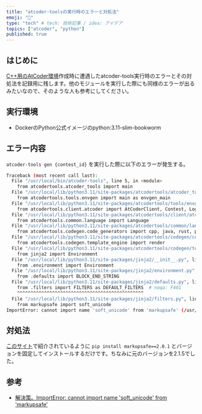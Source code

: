 ```yaml
---
title: "atcoder-toolsの実行時のエラーと対処法"
emoji: "🐥"
type: "tech" # tech: 技術記事 / idea: アイデア
topics: ["atcoder", "python"]
published: true
---
```


## はじめに

[C++用のAtCoder環境](https://github.com/maki8maki/atcoder-cpp-docker.git)作成時に遭遇したatcoder-tools実行時のエラーとその対処法を記録用に残します。他のモジュールを実行した際にも同様のエラーが出るみたいなので、そのような人も参考にしてください。

## 実行環境

- DockerのPython公式イメージのpython:3.11-slim-bookworm

## エラー内容

`atcoder-tools gen {contest_id}` を実行した際に以下のエラーが発生する。

```bash
Traceback (most recent call last):
  File "/usr/local/bin/atcoder-tools", line 5, in <module>
    from atcodertools.atcoder_tools import main
  File "/usr/local/lib/python3.11/site-packages/atcodertools/atcoder_tools.py", line 8, in <module>
    from atcodertools.tools.envgen import main as envgen_main
  File "/usr/local/lib/python3.11/site-packages/atcodertools/tools/envgen.py", line 14, in <module>
    from atcodertools.client.atcoder import AtCoderClient, Contest, LoginError, PageNotFoundError
  File "/usr/local/lib/python3.11/site-packages/atcodertools/client/atcoder.py", line 15, in <module>
    from atcodertools.common.language import Language
  File "/usr/local/lib/python3.11/site-packages/atcodertools/common/language.py", line 4, in <module>
    from atcodertools.codegen.code_generators import cpp, java, rust, python, nim, d, cs, swift, go, julia
  File "/usr/local/lib/python3.11/site-packages/atcodertools/codegen/code_generators/cpp.py", line 2, in <module>
    from atcodertools.codegen.template_engine import render
  File "/usr/local/lib/python3.11/site-packages/atcodertools/codegen/template_engine.py", line 5, in <module>
    from jinja2 import Environment
  File "/usr/local/lib/python3.11/site-packages/jinja2/__init__.py", line 12, in <module>
    from .environment import Environment
  File "/usr/local/lib/python3.11/site-packages/jinja2/environment.py", line 25, in <module>
    from .defaults import BLOCK_END_STRING
  File "/usr/local/lib/python3.11/site-packages/jinja2/defaults.py", line 3, in <module>
    from .filters import FILTERS as DEFAULT_FILTERS  # noqa: F401
    ^^^^^^^^^^^^^^^^^^^^^^^^^^^^^^^^^^^^^^^^^^^^^^^
  File "/usr/local/lib/python3.11/site-packages/jinja2/filters.py", line 13, in <module>
    from markupsafe import soft_unicode
ImportError: cannot import name 'soft_unicode' from 'markupsafe' (/usr/local/lib/python3.11/site-packages/markupsafe/__init__.py)
```

## 対処法

[このサイト](https://keep-loving-python.hatenablog.com/entry/2022/08/29/121515)で紹介されているように `pip install markupsafe==2.0.1` とバージョンを固定してインストールするだけです。ちなみに元のバージョンを2.1.5でした。

## 参考

- [解決策。ImportError: cannot import name 'soft_unicode' from 'markupsafe'](https://keep-loving-python.hatenablog.com/entry/2022/08/29/121515)
